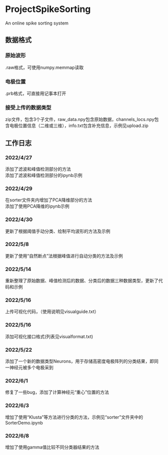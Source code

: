 # ProjectSpikeSorting
An online spike sorting system

## 数据格式
### 原始波形
.raw格式，可使用numpy.memmap读取
### 电极位置
.prb格式，可直接用记事本打开
### 接受上传的数据类型
zip文件，包含3个子文件，raw_data.npy包含原始数据，channels_locs.npy包含电极位置信息（二维或三维），info.txt包含补充信息，示例见upload.zip

## 工作日志
### 2022/4/27
添加了滤波和峰值检测部分的方法<br>
添加了滤波和峰值检测部分的ipynb示例
### 2022/4/29
在sorter文件夹内增加了PCA降维部分的方法<br>
添加了使用PCA降维的ipynb示例
### 2022/4/30
更新了根据阈值手动分类、绘制平均波形的方法及示例
### 2022/5/8
更新了使用“自然断点”法根据峰值进行自动分类的方法及示例
### 2022/5/14
重新整理了原始数据、峰值检测后的数据、分类后的数据三种数据类型，更新了代码和示例
### 2022/5/16
上传可视化代码，（使用说明见visualguide.txt）
### 2022/5/16
添加可视化接口格式(列表见visualformat.txt)
### 2022/5/22
添加了一个新的数据类型Neurons，用于存储高密度电极阵列的分类结果，即同一神经元被多个电极采到
### 2022/6/1
修复了一些bug，添加了计算神经元“重心”位置的方法
### 2022/6/3
增加了使用“Klusta”等方法进行分类的方法，示例见“sorter”文件夹中的SorterDemo.ipynb
### 2022/6/8
增加了使用gamma值比较不同分类器结果的方法

